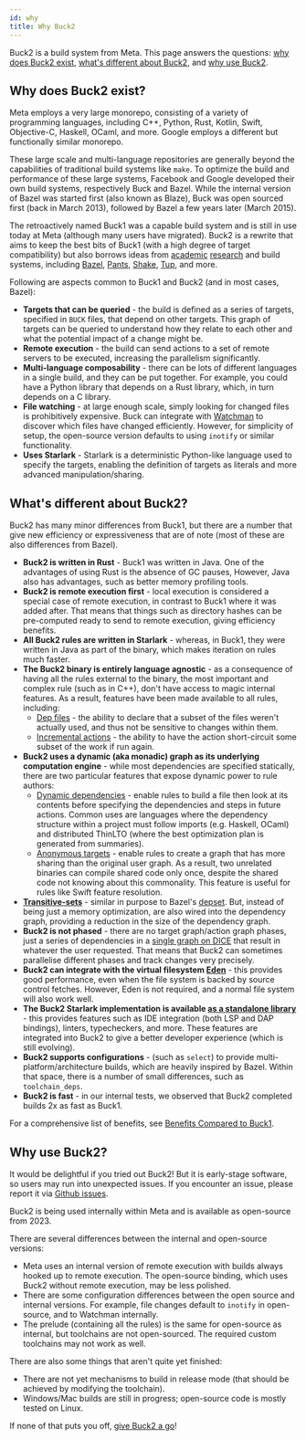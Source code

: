 ```yaml
---
id: why
title: Why Buck2
---
```


Buck2 is a build system from Meta. This page answers the questions:
[why does Buck2 exist](#why-does-buck2-exist),
[what's different about Buck2](#whats-different-about-buck2), and
[why use Buck2](#why-use-buck2).

## Why does Buck2 exist?

Meta employs a very large monorepo, consisting of a variety of programming
languages, including C++, Python, Rust, Kotlin, Swift, Objective-C, Haskell,
OCaml, and more. Google employs a different but functionally similar monorepo.

These large scale and multi-language repositories are generally beyond the
capabilities of traditional build systems like `make`. To optimize the build and
performance of these large systems, Facebook and Google developed their own
build systems, respectively Buck and Bazel. While the internal version of Bazel
was started first (also known as Blaze), Buck was open sourced first (back in
March 2013), followed by Bazel a few years later (March 2015).

The retroactively named Buck1 was a capable build system and is still in use
today at Meta (although many users have migrated). Buck2 is a rewrite that aims
to keep the best bits of Buck1 (with a high degree of target compatibility) but
also borrows ideas from [academic](https://ndmitchell.com/#shake_10_sep_2012)
[research](https://ndmitchell.com/#shake_21_apr_2020) and build systems,
including [Bazel](https://bazel.build/), [Pants](https://www.pantsbuild.org/),
[Shake](https://shakebuild.com/), [Tup](https://gittup.org/tup/), and more.

Following are aspects common to Buck1 and Buck2 (and in most cases, Bazel):

- **Targets that can be queried** - the build is defined as a series of targets,
  specified in `BUCK` files, that depend on other targets. This graph of targets
  can be queried to understand how they relate to each other and what the
  potential impact of a change might be.
- **Remote execution** - the build can send actions to a set of remote servers
  to be executed, increasing the parallelism significantly.
- **Multi-language composability** - there can be lots of different languages in
  a single build, and they can be put together. For example, you could have a
  Python library that depends on a Rust library, which, in turn depends on a C
  library.
- **File watching** - at large enough scale, simply looking for changed files is
  prohibitively expensive. Buck can integrate with
  [Watchman](https://facebook.github.io/watchman/) to discover which files have
  changed efficiently. However, for simplicity of setup, the open-source version
  defaults to using `inotify` or similar functionality.
- **Uses Starlark** - Starlark is a deterministic Python-like language used to
  specify the targets, enabling the definition of targets as literals and more
  advanced manipulation/sharing.

## What's different about Buck2?

Buck2 has many minor differences from Buck1, but there are a number that give
new efficiency or expressiveness that are of note (most of these are also
differences from Bazel).

- **Buck2 is written in Rust** - Buck1 was written in Java. One of the
  advantages of using Rust is the absence of GC pauses, However, Java also has
  advantages, such as better memory profiling tools.
- **Buck2 is remote execution first** - local execution is considered a special
  case of remote execution, in contrast to Buck1 where it was added after. That
  means that things such as directory hashes can be pre-computed ready to send
  to remote execution, giving efficiency benefits.
- **All Buck2 rules are written in Starlark** - whereas, in Buck1, they were
  written in Java as part of the binary, which makes iteration on rules much
  faster.
- **The Buck2 binary is entirely language agnostic** - as a consequence of
  having all the rules external to the binary, the most important and complex
  rule (such as in C++), don't have access to magic internal features. As a
  result, features have been made available to all rules, including:
  - [Dep files](rule_authors/dep_files.md) - the ability to declare that a
    subset of the files weren't actually used, and thus not be sensitive to
    changes within them.
  - [Incremental actions](rule_authors/incremental_actions.md) - the ability to
    have the action short-circuit some subset of the work if run again.
- **Buck2 uses a dynamic (aka monadic) graph as its underlying computation
  engine** - while most dependencies are specified statically, there are two
  particular features that expose dynamic power to rule authors:
  - [Dynamic dependencies](rule_authors/dynamic_dependencies.md) - enable rules
    to build a file then look at its contents before specifying the dependencies
    and steps in future actions. Common uses are languages where the dependency
    structure within a project must follow imports (e.g. Haskell, OCaml) and
    distributed ThinLTO (where the best optimization plan is generated from
    summaries).
  - [Anonymous targets](rule_authors/anon_targets.md) - enable rules to create a
    graph that has more sharing than the original user graph. As a result, two
    unrelated binaries can compile shared code only once, despite the shared
    code not knowing about this commonality. This feature is useful for rules
    like Swift feature resolution.
- **[Transitive-sets](rule_authors/transitive_sets.md)** - similar in purpose to
  Bazel's [depset](https://bazel.build/rules/lib/depset). But, instead of being
  just a memory optimization, are also wired into the dependency graph,
  providing a reduction in the size of the dependency graph.
- **Buck2 is not phased** - there are no target graph/action graph phases, just
  a series of dependencies in a
  [single graph on DICE](https://github.com/facebook/buck2/blob/main/dice/dice/docs/index.md)
  that result in whatever the user requested. That means that Buck2 can
  sometimes parallelise different phases and track changes very precisely.
- **Buck2 can integrate with the virtual filesystem
  [Eden](https://github.com/facebook/sapling)** - this provides good
  performance, even when the file system is backed by source control fetches.
  However, Eden is not required, and a normal file system will also work well.
- **The Buck2 Starlark implementation is available
  [as a standalone library](https://developers.facebook.com/blog/post/2021/04/08/rust-starlark-library/)** -
  this provides features such as IDE integration (both LSP and DAP bindings),
  linters, typecheckers, and more. These features are integrated into Buck2 to
  give a better developer experience (which is still evolving).
- **Buck2 supports configurations** - (such as `select`) to provide
  multi-platform/architecture builds, which are heavily inspired by Bazel.
  Within that space, there is a number of small differences, such as
  `toolchain_deps`.
- **Buck2 is fast** - in our internal tests, we observed that Buck2 completed
  builds 2x as fast as Buck1.

For a comprehensive list of benefits, see
[Benefits Compared to Buck1](benefits.md).

## Why use Buck2?

It would be delightful if you tried out Buck2! But it is early-stage software,
so users may run into unexpected issues. If you encounter an issue, please
report it via [Github issues](https://github.com/facebook/buck2/issues).

Buck2 is being used internally within Meta and is available as open-source
from 2023.

There are several differences between the internal and open-source versions:

- Meta uses an internal version of remote execution with builds always hooked up
  to remote execution. The open-source binding, which uses Buck2 without remote
  execution, may be less polished.
- There are some configuration differences between the open source and internal
  versions. For example, file changes default to `inotify` in open-source, and
  to Watchman internally.
- The prelude (containing all the rules) is the same for open-source as
  internal, but toolchains are not open-sourced. The required custom toolchains
  may not work as well.

There are also some things that aren't quite yet finished:

- There are not yet mechanisms to build in release mode (that should be achieved
  by modifying the toolchain).
- Windows/Mac builds are still in progress; open-source code is mostly tested on
  Linux.

If none of that puts you off, [give Buck2 a go](getting_started.md)!
